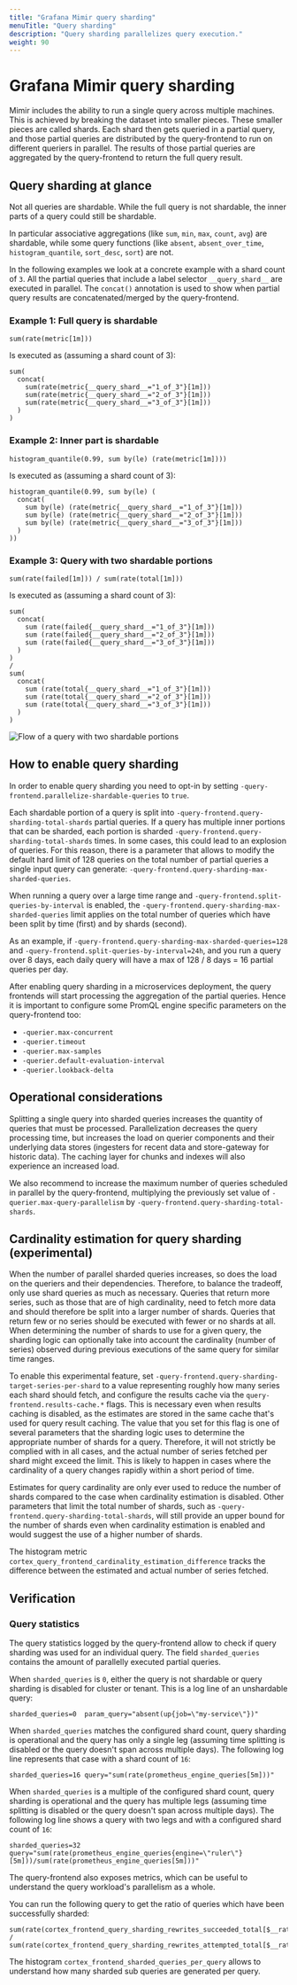 ```yaml
---
title: "Grafana Mimir query sharding"
menuTitle: "Query sharding"
description: "Query sharding parallelizes query execution."
weight: 90
---
```


# Grafana Mimir query sharding

Mimir includes the ability to run a single query across multiple machines. This is
achieved by breaking the dataset into smaller pieces. These smaller pieces are
called shards. Each shard then gets queried in a partial query, and those
partial queries are distributed by the query-frontend to run on different
queriers in parallel. The results of those partial queries are aggregated by the
query-frontend to return the full query result.

## Query sharding at glance

Not all queries are shardable. While the full query is not shardable, the inner
parts of a query could still be shardable.

In particular associative aggregations (like `sum`, `min`, `max`, `count`,
`avg`) are shardable, while some query functions (like `absent`, `absent_over_time`,
`histogram_quantile`, `sort_desc`, `sort`) are not.

In the following examples we look at a concrete example with a shard count of
`3`. All the partial queries that include a label selector `__query_shard__`
are executed in parallel. The `concat()` annotation is used to show when partial
query results are concatenated/merged by the query-frontend.

### Example 1: Full query is shardable

```promql
sum(rate(metric[1m]))
```

Is executed as (assuming a shard count of 3):

```promql
sum(
  concat(
    sum(rate(metric{__query_shard__="1_of_3"}[1m]))
    sum(rate(metric{__query_shard__="2_of_3"}[1m]))
    sum(rate(metric{__query_shard__="3_of_3"}[1m]))
  )
)
```

### Example 2: Inner part is shardable

```promql
histogram_quantile(0.99, sum by(le) (rate(metric[1m])))
```

Is executed as (assuming a shard count of 3):

```promql
histogram_quantile(0.99, sum by(le) (
  concat(
    sum by(le) (rate(metric{__query_shard__="1_of_3"}[1m]))
    sum by(le) (rate(metric{__query_shard__="2_of_3"}[1m]))
    sum by(le) (rate(metric{__query_shard__="3_of_3"}[1m]))
  )
))
```

### Example 3: Query with two shardable portions

```promql
sum(rate(failed[1m])) / sum(rate(total[1m]))
```

Is executed as (assuming a shard count of 3):

```promql
sum(
  concat(
    sum (rate(failed{__query_shard__="1_of_3"}[1m]))
    sum (rate(failed{__query_shard__="2_of_3"}[1m]))
    sum (rate(failed{__query_shard__="3_of_3"}[1m]))
  )
)
/
sum(
  concat(
    sum (rate(total{__query_shard__="1_of_3"}[1m]))
    sum (rate(total{__query_shard__="2_of_3"}[1m]))
    sum (rate(total{__query_shard__="3_of_3"}[1m]))
  )
)
```

![Flow of a query with two shardable portions](query-sharding.png)

## How to enable query sharding

In order to enable query sharding you need to opt-in by setting
`-query-frontend.parallelize-shardable-queries` to `true`.

Each shardable portion of a query is split into
`-query-frontend.query-sharding-total-shards` partial queries. If a query has multiple
inner portions that can be sharded, each portion is sharded
`-query-frontend.query-sharding-total-shards` times. In some cases, this could lead to
an explosion of queries. For this reason, there is a parameter that allows to
modify the default hard limit of 128 queries on the total number of partial
queries a single input query can generate:
`-query-frontend.query-sharding-max-sharded-queries`.

When running a query over a large time range and
`-query-frontend.split-queries-by-interval` is enabled, the
`-query-frontend.query-sharding-max-sharded-queries` limit applies on the total
number of queries which have been split by time (first) and by shards (second).

As an example, if `-query-frontend.query-sharding-max-sharded-queries=128` and
`-query-frontend.split-queries-by-interval=24h`, and you run a query over 8 days, each
daily query will have a max of 128 / 8 days = 16 partial queries per day.

After enabling query sharding in a microservices deployment, the query
frontends will start processing the aggregation of the partial queries. Hence
it is important to configure some PromQL engine specific parameters on the
query-frontend too:

- `-querier.max-concurrent`
- `-querier.timeout`
- `-querier.max-samples`
- `-querier.default-evaluation-interval`
- `-querier.lookback-delta`

## Operational considerations

Splitting a single query into sharded queries increases the quantity of queries
that must be processed. Parallelization decreases the query processing time,
but increases the load on querier components and their underlying data stores
(ingesters for recent data and store-gateway for historic data). The
caching layer for chunks and indexes will also experience an increased load.

We also recommend to increase the maximum number of queries scheduled in
parallel by the query-frontend, multiplying the previously set value of
`-querier.max-query-parallelism` by
`-query-frontend.query-sharding-total-shards`.

## Cardinality estimation for query sharding (experimental)

When the number of parallel sharded queries increases, so does the load on the queriers and their dependencies. Therefore, to balance the tradeoff, only use shard queries as much as necessary.
Queries that return more series, such as those that are of high cardinality, need to fetch more data and should therefore be split into a larger number of shards.
Queries that return few or no series should be executed with fewer or no shards at all.
When determining the number of shards to use for a given query, the sharding logic can optionally take into account the cardinality (number of series) observed during previous executions of the same query for similar time ranges.

To enable this experimental feature, set `-query-frontend.query-sharding-target-series-per-shard` to a value representing roughly how many series each shard should fetch, and configure the results cache via the `query-frontend.results-cache.*` flags.
This is necessary even when results caching is disabled, as the estimates are stored in the same cache that's used for query result caching.
The value that you set for this flag is one of several parameters that the sharding logic uses to determine the appropriate number of shards for a query.
Therefore, it will not strictly be complied with in all cases, and the actual number of series fetched per shard might exceed the limit.
This is likely to happen in cases where the cardinality of a query changes rapidly within a short period of time.

Estimates for query cardinality are only ever used to reduce the number of shards compared to the case when cardinality estimation is disabled.
Other parameters that limit the total number of shards, such as `-query-frontend.query-sharding-total-shards`, will still provide an upper bound for the number of shards even when cardinality estimation is enabled and would suggest the use of a higher number of shards.

The histogram metric `cortex_query_frontend_cardinality_estimation_difference` tracks the difference between the estimated and actual number of series fetched.

## Verification

### Query statistics

The query statistics logged by the query-frontend allow to check if query sharding was
used for an individual query. The field `sharded_queries` contains the amount
of parallelly executed partial queries.

When `sharded_queries` is `0`, either the query is not shardable or query
sharding is disabled for cluster or tenant. This is a log line of an
unshardable query:

```
sharded_queries=0  param_query="absent(up{job=\"my-service\"})"
```

When `sharded_queries` matches the configured shard count, query sharding is
operational and the query has only a single leg (assuming time splitting is
disabled or the query doesn't span across multiple days). The following log
line represents that case with a shard count of `16`:

```
sharded_queries=16 query="sum(rate(prometheus_engine_queries[5m]))"
```

When `sharded_queries` is a multiple of the configured shard count, query
sharding is operational and the query has multiple legs (assuming time
splitting is disabled or the query doesn't span across multiple days). The
following log line shows a query with two legs and with a configured shard
count of `16`:

```
sharded_queries=32 query="sum(rate(prometheus_engine_queries{engine=\"ruler\"}[5m]))/sum(rate(prometheus_engine_queries[5m]))"
```

The query-frontend also exposes metrics, which can be useful to understand the
query workload's parallelism as a whole.

You can run the following query to get the ratio of queries which have been successfully sharded:

```promql
sum(rate(cortex_frontend_query_sharding_rewrites_succeeded_total[$__rate_interval])) /
sum(rate(cortex_frontend_query_sharding_rewrites_attempted_total[$__rate_interval]))
```

The histogram `cortex_frontend_sharded_queries_per_query` allows to understand
how many sharded sub queries are generated per query.
